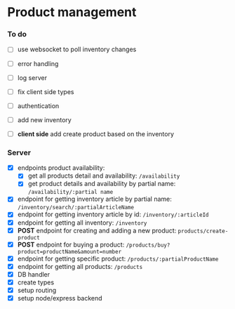 # Product management

### To do

- [ ] use websocket to poll inventory changes
- [ ] error handling
- [ ] log server
- [ ] fix client side types
- [ ] authentication
- [ ] add new inventory
- [ ] **client side** add create product based on the inventory


### Server

- [x] endpoints product availability:
    - [x] get all products detail and availability: `/availability`
    - [x] get product details and availability by partial name: `/availability/:partial name`
- [x] endpoint for getting inventory article by partial name: `/inventory/search/:partialArticleName`
- [x] endpoint for getting inventory article by id: `/inventory/:articleId`
- [x] endpoint for getting all inventory: `/inventory`
- [x] **POST** endpoint for creating and adding a new product: `products/create-product`
- [x] **POST** endpoint for buying a product: `/products/buy?product=productName&amount=number`
- [x] endpoint for getting specific product: `/products/:partialProductName`
- [x] endpoint for getting all products: `/products`
- [x] DB handler
- [x] create types
- [x] setup routing
- [x] setup node/express backend